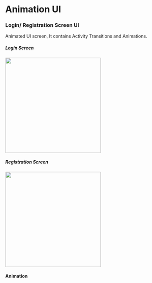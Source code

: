 # Animation UI

### Login/ Registration Screen UI 

Animated UI screen, It contains Activity Transitions and Animations. 

##### Login Screen

<img src="Images/Login.png" width=300>

##### Registration Screen

<img src="Images/Registration.png" width=300>

#### Animation

